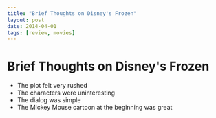 ```yaml
---
title: "Brief Thoughts on Disney's Frozen"
layout: post
date: 2014-04-01
tags: [review, movies]
---
```


# Brief Thoughts on Disney's Frozen

- The plot felt very rushed
- The characters were uninteresting
- The dialog was simple
- The Mickey Mouse cartoon at the beginning was great
